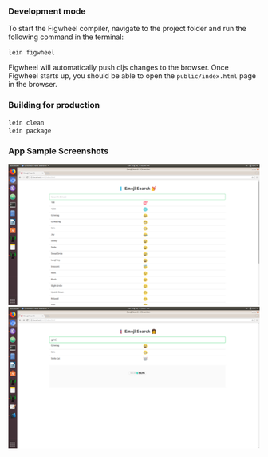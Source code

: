 
### Development mode

To start the Figwheel compiler, navigate to the project folder and run the following command in the terminal:

```
lein figwheel
```

Figwheel will automatically push cljs changes to the browser.
Once Figwheel starts up, you should be able to open the `public/index.html` page in the browser.


### Building for production

```
lein clean
lein package
```

### App Sample Screenshots
![Default Page](https://github.com/prabhath6/emoji-search-clojurescript/blob/master/sample-images/initial.png "Initial Image")
![After Searching](https://github.com/prabhath6/emoji-search-clojurescript/blob/master/sample-images/search.png "Search Results")
